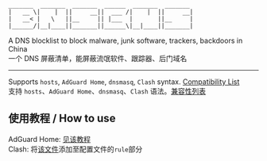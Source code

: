 
```
_______  _______  _______  ______  _______  _______  
|   __ \|    |  ||     __||  ___ /|    |  ||     __|  
|   __< |   \   ||__     || |___  |       ||__     |  
|______/|__|____||_______||______\|__|____||_______|  
```
A DNS blocklist to block malware, junk software, trackers, backdoors in China  
一个 DNS 屏蔽清单，能屏蔽流氓软件、跟踪器、后门域名

---
Supports ``hosts``, ``AdGuard Home``, ``dnsmasq``, ``Clash`` syntax. [Compatibility List](/pages/compatibility.md)  
支持 ``hosts``、``AdGuard Home``、``dnsmasq``、``Clash`` 语法。[兼容性列表](/pages/compatibility.md)

## 使用教程 / How to use
AdGuard Home: [见该教程](/pages/adgh.md)  
Clash: 将[该文件](/rules/clash)添加至配置文件的``rule``部分  
